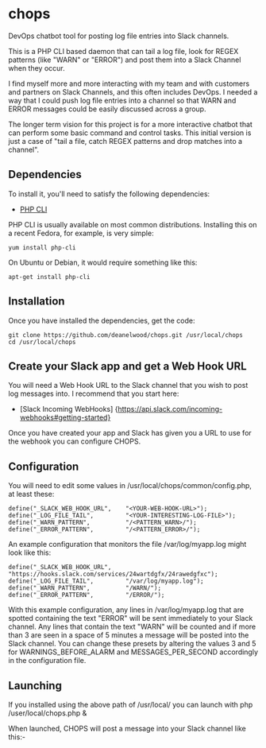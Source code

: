 # chops
DevOps chatbot tool for posting log file entries into Slack channels.

This is a PHP CLI based daemon that can tail a log file, look for REGEX patterns (like "WARN" or "ERROR") and post them into a Slack Channel when they occur.

I find myself more and more interacting with my team and with customers and partners on Slack Channels, and this often includes DevOps. I needed a way that I could push log file entries into a channel so that WARN and ERROR messages could be easily discussed across a group.

The longer term vision for this project is for a more interactive chatbot that can perform some basic command and control tasks. This initial version is just a case of "tail a file, catch REGEX patterns and drop matches into a channel".

## Dependencies

To install it, you'll need to satisfy the following dependencies:

* [PHP CLI](https://www.php.net/manual/en/features.commandline.php)

PHP CLI is usually available on most common distributions. Installing this on a recent Fedora, for example, is very simple:

    yum install php-cli

On Ubuntu or Debian, it would require something like this:

    apt-get install php-cli
    
## Installation

Once you have installed the dependencies, get the code:

	git clone https://github.com/deanelwood/chops.git /usr/local/chops
	cd /usr/local/chops
  
## Create your Slack app and get a Web Hook URL

You will need a Web Hook URL to the Slack channel that you wish to post log messages into. I recommend that you start here:

* [Slack Incoming WebHooks] {https://api.slack.com/incoming-webhooks#getting-started}

Once you have created your app and Slack has given you a URL to use for the webhook you can configure CHOPS.

## Configuration

You will need to edit some values in /usr/local/chops/common/config.php, at least these:

	define("_SLACK_WEB_HOOK_URL",    "<YOUR-WEB-HOOK-URL>");
	define("_LOG_FILE_TAIL",         "<YOUR-INTERESTING-LOG-FILE>");
	define("_WARN_PATTERN",          "/<PATTERN_WARN>/");
	define("_ERROR_PATTERN",         "/<PATTERN_ERROR>/");

An example configuration that monitors the file /var/log/myapp.log might look like this:

	define("_SLACK_WEB_HOOK_URL",    "https://hooks.slack.com/services/24wartdgfx/24rawedgfxc");
	define("_LOG_FILE_TAIL",         "/var/log/myapp.log");
	define("_WARN_PATTERN",          "/WARN/");
	define("_ERROR_PATTERN",         "/ERROR/");

With this example configuration, any lines in /var/log/myapp.log that are spotted containing the text "ERROR" will be sent immediately to your Slack channel. Any lines that contain the text "WARN" will be counted and if more than 3 are seen in a space of 5 minutes a message will be posted into the Slack channel. You can change these presets by altering the values 3 and 5 for WARNINGS_BEFORE_ALARM and MESSAGES_PER_SECOND accordingly in the configuration file.

## Launching

If you installed using the above path of /usr/local/ you can launch with php /user/local/chops.php &

When launched, CHOPS will post a message into your Slack channel like this:-



